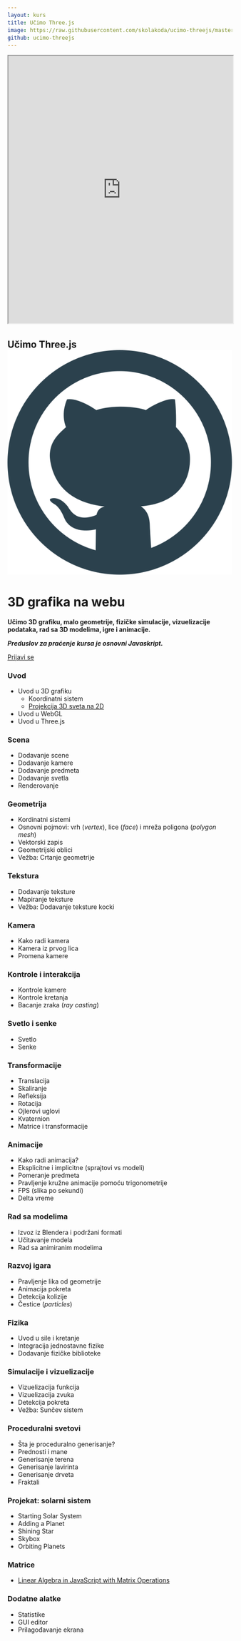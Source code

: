 ```yaml
---
layout: kurs
title: Učimo Three.js
image: https://raw.githubusercontent.com/skolakoda/ucimo-threejs/master/ucimo-threejs.png
github: ucimo-threejs
---
```


<iframe scrolling="no" class="float-left" src="https://skolakoda.org/ucimo-threejs/40-rad-sa-modelima/90-modeli-dae/" width="100%" height="600"></iframe>

## Učimo Three.js [<img src="/images/ui/ikonice/github.svg" class="ikonica-veca">](https://github.com/skolakoda/ucimo-threejs)

# 3D grafika na webu

**Učimo 3D grafiku, malo geometrije, fizičke simulacije, vizuelizacije podataka, rad sa 3D modelima, igre i animacije.**

***Preduslov za praćenje kursa je osnovni Javaskript.***

<a href="/kursevi/prijava?kurs=9" class="btn float-right">Prijavi se</a>

### Uvod

- Uvod u 3D grafiku
  - Koordinatni sistem
  - [Projekcija 3D sveta na 2D](https://github.com/skolakoda/ucimo-3d-projekciju)
- Uvod u WebGL
- Uvod u Three.js

### Scena

- Dodavanje scene
- Dodavanje kamere
- Dodavanje predmeta
- Dodavanje svetla
- Renderovanje

### Geometrija

- Kordinatni sistemi
- Osnovni pojmovi: vrh (*vertex*), lice (*face*) i mreža poligona (*polygon mesh*)
- Vektorski zapis
- Geometrijski oblici
- Vežba: Crtanje geometrije

### Tekstura

- Dodavanje teksture
- Mapiranje teksture
- Vežba: Dodavanje teksture kocki

### Kamera

- Kako radi kamera
- Kamera iz prvog lica
- Promena kamere

### Kontrole i interakcija

- Kontrole kamere
- Kontrole kretanja
- Bacanje zraka (*ray casting*)

### Svetlo i senke

- Svetlo
- Senke

### Transformacije

- Translacija
- Skaliranje
- Refleksija
- Rotacija
- Ojlerovi uglovi
- Kvaternion
- Matrice i transformacije

### Animacije

- Kako radi animacija?
- Eksplicitne i implicitne (sprajtovi vs modeli)
- Pomeranje predmeta
- Pravljenje kružne animacije pomoću trigonometrije
- FPS (slika po sekundi)
- Delta vreme

### Rad sa modelima

- Izvoz iz Blendera i podržani formati
- Učitavanje modela
- Rad sa animiranim modelima

### Razvoj igara

- Pravljenje lika od geometrije
- Animacija pokreta
- Detekcija kolizije
- Čestice (*particles*)

### Fizika

- Uvod u sile i kretanje
- Integracija jednostavne fizike
- Dodavanje fizičke biblioteke

### Simulacije i vizuelizacije

- Vizuelizacija funkcija
- Vizuelizacija zvuka
- Detekcija pokreta
- Vežba: Sunčev sistem

### Proceduralni svetovi

- Šta je proceduralno generisanje?
- Prednosti i mane
- Generisanje terena
- Generisanje lavirinta
- Generisanje drveta
- Fraktali

### Projekat: solarni sistem

- Starting Solar System
- Adding a Planet
- Shining Star
- Skybox
- Orbiting Planets

### Matrice

- [Linear Algebra in JavaScript with Matrix Operations](https://www.robinwieruch.de/linear-algebra-matrix-javascript/)

### Dodatne alatke

- Statistike
- GUI editor
- Prilagođavanje ekrana
